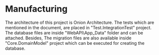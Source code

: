 # Manufacturing

The architecture of this project is Onion Architecture. 
The tests which are mentioned in the document, are placed in "Test.IntegrationTest" project. 
The database files are inside "WebAPI\App_Data" folder and can be attached. 
Besides, The migration files are also available inside "Core.DomainModel" project which can be executed for creating the database.
